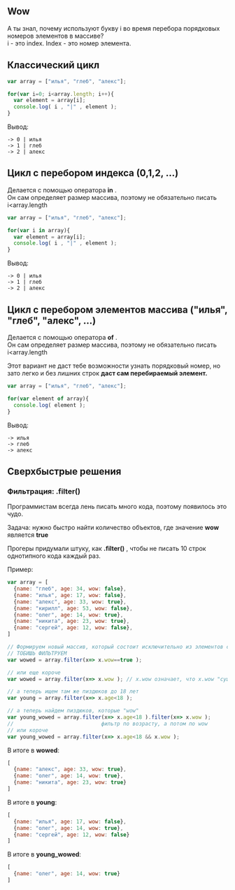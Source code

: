 ## Wow

А ты знал, почему используют букву i во время перебора порядковых номеров элементов в массиве?  
i - это index. Index - это номер элемента.  

## Классический цикл

```js
var array = ["илья", "глеб", "алекс"];

for(var i=0; i<array.length; i++){
  var element = array[i];
  console.log( i , "|" , element );
}
```

Вывод:
```
-> 0 | илья
-> 1 | глеб
-> 2 | алекс
```

## Цикл с перебором индекса (0,1,2, ...)
Делается с помощью оператора **in** .  
Он сам определяет размер массива, поэтому не обязательно писать i<array.length

```js
var array = ["илья", "глеб", "алекс"];

for(var i in array){
  var element = array[i];
  console.log( i , "|" , element );
}
```

Вывод:
```
-> 0 | илья
-> 1 | глеб
-> 2 | алекс
```

## Цикл с перебором элементов массива ("илья", "глеб", "алекс", ...)
Делается с помощью оператора **of** .  
Он сам определяет размер массива, поэтому не обязательно писать i<array.length

Этот вариант не даст тебе возможности узнать порядковый номер, но зато легко и без лишних строк **даст сам перебираемый элемент.**

```js
var array = ["илья", "глеб", "алекс"];

for(var element of array){
  console.log( element );
}
```

Вывод:
```
-> илья
-> глеб
-> алекс
```

## Сверхбыстрые решения

### Фильтрация: .filter()
Программистам всегда лень писать много кода, поэтому появилось это чудо.  

Задача: нужно быстро найти количество объектов, где значение **wow** является **true**  


Прогеры придумали штуку, как **.filter()** , чтобы не писать 10 строк однотипного кода каждый раз.  

Пример:
```js
var array = [
  {name: "глеб", age: 34, wow: false},
  {name: "илья", age: 17, wow: false},
  {name: "алекс", age: 33, wow: true},
  {name: "кирилл", age: 53, wow: false},
  {name: "олег", age: 14, wow: true},
  {name: "никита", age: 23, wow: true},
  {name: "сергей", age: 12, wow: false},
]

// Формируем новый массив, который состоит исключительно из элементов с wow: true
// ТОБИШЬ ФИЛЬТРУЕМ
var wowed = array.filter(x=> x.wow==true );

// или еще короче
var wowed = array.filter(x=> x.wow ); // x.wow означает, что x.wow "существует", то есть все-что угодно кроме false

// а теперь ищем там же пиздюков до 18 лет
var young = array.filter(x=> x.age<18 );

// а теперь найдем пиздюков, которые "wow"
var young_wowed = array.filter(x=> x.age<18 ).filter(x=> x.wow );
//                            фильтр по возрасту, а потом по wow
// или короче
var young_wowed = array.filter(x=> x.age<18 && x.wow );
```

В итоге в **wowed**:
```js
[
  {name: "алекс", age: 33, wow: true},
  {name: "олег", age: 14, wow: true},
  {name: "никита", age: 23, wow: true}
]
```

В итоге в **young**:
```js
[
  {name: "илья", age: 17, wow: false},
  {name: "олег", age: 14, wow: true},
  {name: "сергей", age: 12, wow: false}
]
```

В итоге в **young_wowed**:
```js
[
  {name: "олег", age: 14, wow: true}
]
```
